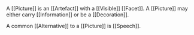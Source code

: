 A [[Picture]] is an [[Artefact]] with a [[Visible]] [[Facet]]. A [[Picture]] may either carry [[Information]] or be a [[Decoration]].

A common [[Alternative]] to a [[Picture]] is [[Speech]].